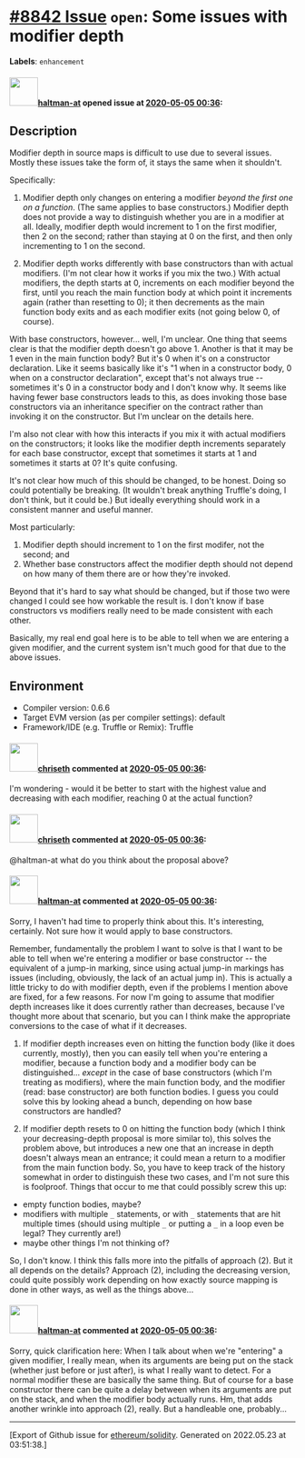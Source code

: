 # [\#8842 Issue](https://github.com/ethereum/solidity/issues/8842) `open`: Some issues with modifier depth
**Labels**: `enhancement`


#### <img src="https://avatars.githubusercontent.com/u/35589221?v=4" width="50">[haltman-at](https://github.com/haltman-at) opened issue at [2020-05-05 00:36](https://github.com/ethereum/solidity/issues/8842):

## Description

Modifier depth in source maps is difficult to use due to several issues.  Mostly these issues take the form of, it stays the same when it shouldn't.

Specifically:

1. Modifier depth only changes on entering a modifier *beyond the first one on a function*.  (The same applies to base constructors.)  Modifier depth does not provide a way to distinguish whether you are in a modifier at all.  Ideally, modifier depth would increment to 1 on the first modifier, then 2 on the second; rather than staying at 0 on the first, and then only incrementing to 1 on the second.

2. Modifier depth works differently with base constructors than with actual modifiers.  (I'm not clear how it works if you mix the two.)  With actual modifiers, the depth starts at 0, increments on each modifier beyond the first, until you reach the main function body at which point it increments again (rather than resetting to 0); it then decrements as the main function body exits and as each modifier exits (not going below 0, of course).

With base constructors, however... well, I'm unclear.  One thing that seems clear is that the modifier depth doesn't go above 1.  Another is that it may be 1 even in the main function body?  But it's 0 when it's on a constructor declaration.  Like it seems basically like it's "1 when in a constructor body, 0 when on a constructor declaration", except that's not always true -- sometimes it's 0 in a constructor body and I don't know why.  It seems like having fewer base constructors leads to this, as does invoking those base constructors via an inheritance specifier on the contract rather than invoking it on the constructor.  But I'm unclear on the details here.

I'm also not clear with how this interacts if you mix it with actual modifiers on the constructors; it looks like the modifier depth increments separately for each base constructor, except that sometimes it starts at 1 and sometimes it starts at 0?  It's quite confusing.

It's not clear how much of this should be changed, to be honest.  Doing so could potentially be breaking.  (It wouldn't break anything Truffle's doing, I don't think, but it could be.)  But ideally everything should work in a consistent manner and useful manner.

Most particularly:
1. Modifier depth should increment to 1 on the first modifer, not the second; and
2. Whether base constructors affect the modifier depth should not depend on how many of them there are or how they're invoked.

Beyond that it's hard to say what should be changed, but if those two were changed I could see how workable the result is.  I don't know if base constructors vs modifiers really need to be made consistent with each other.

Basically, my real end goal here is to be able to tell when we are entering a given modifier, and the current system isn't much good for that due to the above issues.

## Environment

- Compiler version: 0.6.6
- Target EVM version (as per compiler settings): default
- Framework/IDE (e.g. Truffle or Remix): Truffle

#### <img src="https://avatars.githubusercontent.com/u/9073706?v=4" width="50">[chriseth](https://github.com/chriseth) commented at [2020-05-05 00:36](https://github.com/ethereum/solidity/issues/8842#issuecomment-623927405):

I'm wondering - would it be better to start with the highest value and decreasing with each modifier, reaching 0 at the actual function?

#### <img src="https://avatars.githubusercontent.com/u/9073706?v=4" width="50">[chriseth](https://github.com/chriseth) commented at [2020-05-05 00:36](https://github.com/ethereum/solidity/issues/8842#issuecomment-630069575):

@haltman-at what do you think about the proposal above?

#### <img src="https://avatars.githubusercontent.com/u/35589221?v=4" width="50">[haltman-at](https://github.com/haltman-at) commented at [2020-05-05 00:36](https://github.com/ethereum/solidity/issues/8842#issuecomment-631087165):

Sorry, I haven't had time to properly think about this.  It's interesting, certainly.  Not sure how it would apply to base constructors.

Remember, fundamentally the problem I want to solve is that I want to be able to tell when we're entering a modifier or base constructor -- the equivalent of a jump-in marking, since using actual jump-in markings has issues (including, obviously, the lack of an actual jump in).  This is actually a little tricky to do with modifier depth, even if the problems I mention above are fixed, for a few reasons.  For now I'm going to assume that modifier depth increases like it does currently rather than decreases, because I've thought more about that scenario, but you can I think make the appropriate conversions to the case of what if it decreases.

1. If modifier depth increases even on hitting the function body (like it does currently, mostly), then you can easily tell when you're entering a modifier, because a function body and a modifier body can be distinguished... *except* in the case of base constructors (which I'm treating as modifiers), where the main function body, and the modifier (read: base constructor) are both function bodies.  I guess you could solve this by looking ahead a bunch, depending on how base constructors are handled?

2. If modifier depth resets to 0 on hitting the function body (which I think your decreasing-depth proposal is more similar to), this solves the problem above, but introduces a new one that an increase in depth doesn't always mean an entrance; it could mean a return to a modifier from the main function body.  So, you have to keep track of the history somewhat in order to distinguish these two cases, and I'm not sure this is foolproof.  Things that occur to me that could possibly screw this up:
* empty function bodies, maybe?
* modifiers with multiple `_` statements, or with `_` statements that are hit multiple times (should using multiple `_` or putting a `_` in a loop even be legal?  They currently are!)
* maybe other things I'm not thinking of?

So, I don't know.  I think this falls more into the pitfalls of approach (2).  But it all depends on the details?  Approach (2), including the decreasing version, could quite possibly work depending on how exactly source mapping is done in other ways, as well as the things above...

#### <img src="https://avatars.githubusercontent.com/u/35589221?v=4" width="50">[haltman-at](https://github.com/haltman-at) commented at [2020-05-05 00:36](https://github.com/ethereum/solidity/issues/8842#issuecomment-631232998):

Sorry, quick clarification here: When I talk about when we're "entering" a given modifier, I really mean, when its arguments are being put on the stack (whether just before or just after), is what I really want to detect.  For a normal modifier these are basically the same thing.  But of course for a base constructor there can be quite a delay between when its arguments are put on the stack, and when the modifier body actually runs.  Hm, that adds another wrinkle into approach (2), really.  But a handleable one, probably...


-------------------------------------------------------------------------------



[Export of Github issue for [ethereum/solidity](https://github.com/ethereum/solidity). Generated on 2022.05.23 at 03:51:38.]
